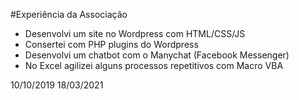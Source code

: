 


#Experiência da Associação
- Desenvolvi um site no Wordpress com HTML/CSS/JS 
- Consertei com PHP plugins do Wordpress
- Desenvolvi um chatbot com o Manychat (Facebook Messenger)
- No Excel agilizei alguns processos repetitivos com Macro VBA

10/10/2019
18/03/2021